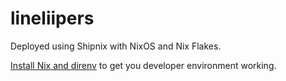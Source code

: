 # lineliipers

Deployed using Shipnix with NixOS and Nix Flakes.

[Install Nix and direnv](https://docs.shipnix.io/intro/install-nix/) to get you developer environment working.